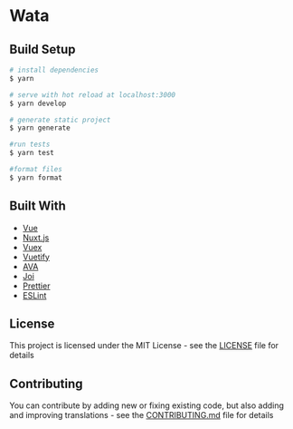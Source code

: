# Wata

## Build Setup

``` bash
# install dependencies
$ yarn

# serve with hot reload at localhost:3000
$ yarn develop

# generate static project
$ yarn generate

#run tests
$ yarn test

#format files
$ yarn format
```

## Built With

* [Vue](https://github.com/vuejs/vue)
* [Nuxt.js](https://github.com/nuxt/nuxt.js)
* [Vuex](https://github.com/vuejs/vuex)
* [Vuetify](https://github.com/vuetifyjs/vuetify)
* [AVA](https://github.com/avajs/ava)
* [Joi](https://github.com/hapijs/joi)
* [Prettier](https://github.com/prettier/prettier)
* [ESLint](https://github.com/eslint/eslint)

## License

This project is licensed under the MIT License - see the [LICENSE](LICENSE) file for details

## Contributing

You can contribute by adding new or fixing existing code, but also adding and improving translations - see the [CONTRIBUTING.md](CONTRIBUTING.md) file for details
